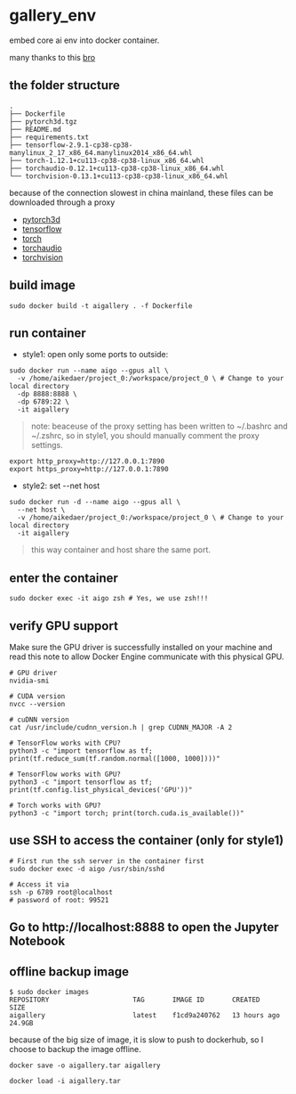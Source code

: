 # gallery_env
embed core ai env into docker container.

many thanks to this [bro](https://dinhanhthi.com/workflow-building-docker-environment-for-data-science-tensorflow-torch-gpu)

## the folder structure

```shell
.
├── Dockerfile
├── pytorch3d.tgz
├── README.md
├── requirements.txt
├── tensorflow-2.9.1-cp38-cp38-manylinux_2_17_x86_64.manylinux2014_x86_64.whl
├── torch-1.12.1+cu113-cp38-cp38-linux_x86_64.whl
├── torchaudio-0.12.1+cu113-cp38-cp38-linux_x86_64.whl
└── torchvision-0.13.1+cu113-cp38-cp38-linux_x86_64.whl
```

because of the connection slowest in china mainland, these files can be downloaded through a proxy

- [pytorch3d](https://github.com/facebookresearch/pytorch3d.git)
- [tensorflow](https://pypi.tuna.tsinghua.edu.cn/packages/b0/30/bd03cd1ab1f0b295f37ed96dcee5942f81d4486648adb8079215f5c4f367/tensorflow-2.9.1-cp38-cp38-manylinux_2_17_x86_64.manylinux2014_x86_64.whl)
- [torch](https://download.pytorch.org/whl/cu113/torch-1.12.1%2Bcu113-cp38-cp38-linux_x86_64.whl)
- [torchaudio](https://download.pytorch.org/whl/cu113/torchaudio-0.12.1%2Bcu113-cp38-cp38-linux_x86_64.whl)
- [torchvision](https://download.pytorch.org/whl/cu113/torchvision-0.13.1%2Bcu113-cp38-cp38-linux_x86_64.whl)

## build image

```shell
sudo docker build -t aigallery . -f Dockerfile
```

## run container

- style1: open only some ports to outside:
```shell
sudo docker run --name aigo --gpus all \
  -v /home/aikedaer/project_0:/workspace/project_0 \ # Change to your local directory
  -dp 8888:8888 \
  -dp 6789:22 \
  -it aigallery
```
> note: beaceuse of the proxy setting has been written to ~/.bashrc and ~/.zshrc, so in style1, you should manually comment the proxy settings.
```shell
export http_proxy=http://127.0.0.1:7890
export https_proxy=http://127.0.0.1:7890
```
- style2: set --net host
```shell
sudo docker run -d --name aigo --gpus all \
  --net host \
  -v /home/aikedaer/project_0:/workspace/project_0 \ # Change to your local directory
  -it aigallery
```
> this way container and host share the same port.

## enter the container

```shell
sudo docker exec -it aigo zsh # Yes, we use zsh!!!
```

## verify GPU support

Make sure the GPU driver is successfully installed on your machine and read this note to allow Docker Engine communicate with this physical GPU.

```shell
# GPU driver
nvidia-smi

# CUDA version
nvcc --version

# cuDNN version
cat /usr/include/cudnn_version.h | grep CUDNN_MAJOR -A 2

# TensorFlow works with CPU?
python3 -c "import tensorflow as tf; print(tf.reduce_sum(tf.random.normal([1000, 1000])))"

# TensorFlow works with GPU?
python3 -c "import tensorflow as tf; print(tf.config.list_physical_devices('GPU'))"

# Torch works with GPU?
python3 -c "import torch; print(torch.cuda.is_available())"
```

## use SSH to access the container (only for style1)

```shell
# First run the ssh server in the container first
sudo docker exec -d aigo /usr/sbin/sshd

# Access it via
ssh -p 6789 root@localhost
# password of root: 99521
```

## Go to http://localhost:8888 to open the Jupyter Notebook

## offline backup image

```shell
$ sudo docker images
REPOSITORY                     TAG       IMAGE ID       CREATED        SIZE
aigallery                      latest    f1cd9a240762   13 hours ago   24.9GB
```
because of the big size of image, it is slow to push to dockerhub, so I choose to backup the image offline.

```shell
docker save -o aigallery.tar aigallery
```

```shell
docker load -i aigallery.tar
```

